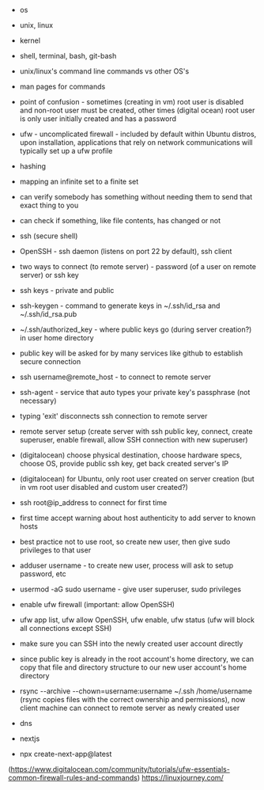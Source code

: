 - os 
- unix, linux
- kernel
- shell, terminal, bash, git-bash
- unix/linux's command line commands vs other OS's
- man pages for commands
- point of confusion - sometimes (creating in vm) root user is disabled and non-root user must be created,
other times (digital ocean) root user is only user initially created and has a password
- ufw - uncomplicated firewall - included by default within Ubuntu distros, upon installation, applications that rely on network communications will typically set up a ufw profile

- hashing
- mapping an infinite set to a finite set
- can verify somebody has something without needing them to send that exact thing to you
- can check if something, like file contents, has changed or not

- ssh (secure shell) 
- OpenSSH - ssh daemon (listens on port 22 by default), ssh client
- two ways to connect (to remote server) - password (of a user on remote server) or ssh key
- ssh keys - private and public
- ssh-keygen - command to generate keys in ~/.ssh/id_rsa and ~/.ssh/id_rsa.pub
- ~/.ssh/authorized_key - where public keys go (during server creation?) in user home directory
- public key will be asked for by many services like github to establish secure connection
- ssh username@remote_host - to connect to remote server
- ssh-agent - service that auto types your private key's passphrase (not necessary)
- typing 'exit' disconnects ssh connection to remote server

- remote server setup (create server with ssh public key, connect, create superuser, enable firewall, allow SSH connection with new superuser)
- (digitalocean) choose physical destination, choose hardware specs, choose OS, provide public ssh key, get back created server's IP
- (digitalocean) for Ubuntu, only root user created on server creation (but in vm root user disabled and custom user created?)
- ssh root@ip_address to connect for first time
- first time accept warning about host authenticity to add server to known hosts
- best practice not to use root, so create new user, then give sudo privileges to that user
- adduser username - to create new user, process will ask to setup password, etc
- usermod -aG sudo username - give user superuser, sudo privileges
- enable ufw firewall (important: allow OpenSSH)  
- ufw app list, ufw allow OpenSSH, ufw enable, ufw status (ufw will block all connections except SSH)
- make sure you can SSH into the newly created user account directly
- since public key is already in the root account's home directory, we can copy that file and directory structure to our new user account's home directory
- rsync --archive --chown=username:username ~/.ssh /home/username (rsync copies files with the correct ownership and permissions), now client machine can connect to remote server as newly created user

- dns

- nextjs
- npx create-next-app@latest


(https://www.digitalocean.com/community/tutorials/ufw-essentials-common-firewall-rules-and-commands)
https://linuxjourney.com/